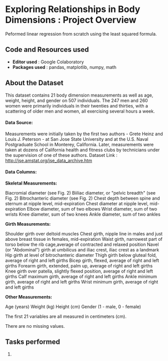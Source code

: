 # Exploring Relationships in Body Dimensions : Project Overview

Peformed linear regression from scratch using the least squared formula.

## Code and Resources used
* **Editor used** : Google Colaboratory
* **Packages used** : pandas, matplotlib, numpy, math

## About the Dataset

This dataset contains 21 body dimension measurements as well as age, weight, height, and gender on 507 individuals. The 247 men and 260 women were primarily individuals in their twenties and thirties, with a scattering of older men and women, all exercising several hours a week.

#### Data Source:

Measurements were initially taken by the first two authors - Grete Heinz and Louis J. Peterson - at San Jose State University and at the U.S. Naval Postgraduate School in Monterey, California. Later, measurements were taken at dozens of California health and fitness clubs by technicians under the supervision of one of these authors.
Dataset Link : http://jse.amstat.org/jse_data_archive.htm

#### Data Columns:

**Skeletal Measurements:**

Biacromial diameter (see Fig. 2) 
Biiliac diameter, or "pelvic breadth" (see Fig. 2)
Bitrochanteric diameter (see Fig. 2)
Chest depth between spine and sternum at nipple level, mid-expiration
Chest diameter at nipple level, mid-expiration
Elbow diameter, sum of two elbows
Wrist diameter, sum of two wrists
Knee diameter, sum of two knees
Ankle diameter, sum of two ankles

**Girth Measurements:**

Shoulder girth over deltoid muscles
Chest girth, nipple line in males and just above breast tissue in females, mid-expiration
Waist girth, narrowest part of torso below the rib cage,average of contracted and relaxed position
Navel (or "Abdominal") girth at umbilicus and iliac crest, iliac crest as a landmark
Hip girth at level of bitrochanteric diameter
Thigh girth below gluteal fold, average of right and left girths
Bicep girth, flexed, average of right and left girths
Forearm girth, extended, palm up, average of right and left girths
Knee girth over patella, slightly flexed position, average of right and left girths
Calf maximum girth, average of right and left girths
Ankle minimum girth, average of right and left girths
Wrist minimum girth, average of right and left girths

**Other Measurements:**

Age (years)
Weight (kg)
Height (cm)
Gender (1 - male, 0 - female)

The first 21 variables are all measured in centimeters (cm).

There are no missing values.

## Tasks performed

1. 

